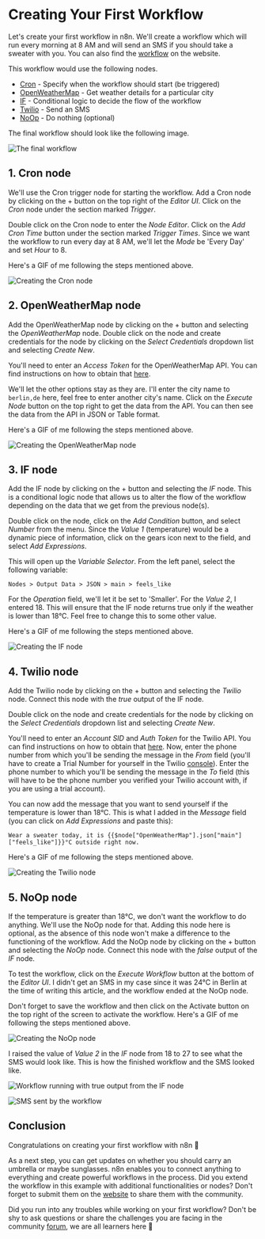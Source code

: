 # Creating Your First Workflow

Let's create your first workflow in n8n. We'll create a workflow which will run every morning at 8 AM and will send an SMS if you should take a sweater with you. You can also find the [workflow](https://n8n.io/workflows/409) on the website.

This workflow would use the following nodes.
- [Cron]() - Specify when the workflow should start (be triggered)
- [OpenWeatherMap]() - Get weather details for a particular city
- [IF]() - Conditional logic to decide the flow of the workflow
- [Twilio](../nodes/nodes-library/nodes/Twilio/README.md) - Send an SMS
- [NoOp]() - Do nothing (optional)

The final workflow should look like the following image.

![The final workflow](./images/creating-your-first-workflow/final-workflow.png)


## 1. Cron node

We'll use the Cron trigger node for starting the workflow. Add a Cron node by clicking on the + button on the top right of the *Editor UI*. Click on the *Cron* node under the section marked *Trigger*.

Double click on the Cron node to enter the *Node Editor*. Click on the *Add Cron Time* button under the section marked *Trigger Times*. Since we want the workflow to run every day at 8 AM, we'll let the *Mode* be 'Every Day' and set *Hour* to 8.

Here's a GIF of me following the steps mentioned above.

![Creating the Cron node](./images/creating-your-first-workflow/creating-the-cron-node.gif)


## 2. OpenWeatherMap node

Add the OpenWeatherMap node by clicking on the + button and selecting the *OpenWeatherMap* node. Double click on the node and create credentials for the node by clicking on the *Select Credentials* dropdown list and selecting *Create New*. 

You'll need to enter an *Access Token* for the OpenWeatherMap API. You can find instructions on how to obtain that [here](../nodes/credentials/OpenWeatherMap/README.md).

We'll let the other options stay as they are. I'll enter the city name to `berlin,de` here, feel free to enter another city's name. Click on the *Execute Node* button on the top right to get the data from the API. You can then see the data from the API in JSON or Table format.

Here's a GIF of me following the steps mentioned above.

![Creating the OpenWeatherMap node](./images/creating-your-first-workflow/creating-the-openweathermap-node.gif)


## 3. IF node

Add the IF node by clicking on the + button and selecting the *IF* node. This is a conditional logic node that allows us to alter the flow of the workflow depending on the data that we get from the previous node(s).

Double click on the node, click on the *Add Condition* button, and select *Number* from the menu. Since the *Value 1* (temperature) would be a dynamic piece of information, click on the gears icon next to the field, and select *Add Expressions*.

This will open up the *Variable Selector*. From the left panel, select the following variable:

`Nodes > Output Data > JSON > main > feels_like`

For the *Operation* field, we'll let it be set to 'Smaller'. For the *Value 2*, I entered 18. This will ensure that the IF node returns true only if the weather is lower than 18°C. Feel free to change this to some other value. 

Here's a GIF of me following the steps mentioned above.

![Creating the IF node](./images/creating-your-first-workflow/creating-the-if-node.gif)


## 4. Twilio node

Add the Twilio node by clicking on the + button and selecting the *Twilio* node. Connect this node with the *true* output of the IF node.

Double click on the node and create credentials for the node by clicking on the *Select Credentials* dropdown list and selecting *Create New*. 

You'll need to enter an *Account SID* and *Auth Token* for the Twilio API. You can find instructions on how to obtain that [here](../nodes/credentials/Twilio/README.md). Now, enter the phone number from which you'll be sending the message in the *From* field (you'll have to create a Trial Number for yourself in the Twilio [console](https://www.twilio.com/console)). Enter the phone number to which you'll be sending the message in the *To* field (this will have to be the phone number you verified your Twilio account with, if you are using a trial account).

You can now add the message that you want to send yourself if the temperature is lower than 18°C. This is what I added in the *Message* field (you can click on *Add Expressions* and paste this):

```
Wear a sweater today, it is {{$node["OpenWeatherMap"].json["main"]["feels_like"]}}°C outside right now.
```

Here's a GIF of me following the steps mentioned above.

![Creating the Twilio node](./images/creating-your-first-workflow/creating-the-twilio-node.gif)


## 5. NoOp node

If the temperature is greater than 18°C, we don't want the workflow to do anything. We'll use the NoOp node for that. Adding this node here is optional, as the absence of this node won't make a difference to the functioning of the workflow. Add the NoOp node by clicking on the + button and selecting the *NoOp* node. Connect this node with the *false* output of the *IF* node.

To test the workflow, click on the *Execute Workflow* button at the bottom of the *Editor UI*. I didn't get an SMS in my case since it was 24°C in Berlin at the time of writing this article, and the workflow ended at the NoOp node.

Don't forget to save the workflow and then click on the Activate button on the top right of the screen to activate the workflow. Here's a GIF of me following the steps mentioned above.

![Creating the NoOp node](./images/creating-your-first-workflow/creating-the-noop-node.gif)

I raised the value of *Value 2* in the *IF* node from 18 to 27 to see what the SMS would look like. This is how the finished workflow and the SMS looked like. 

![Workflow running with true output from the IF node](./images/creating-your-first-workflow/workflow-running-with-true-output-from-the-if-node.png) 

![SMS sent by the workflow](./images/creating-your-first-workflow/sms-sent-by-the-workflow.jpeg) 


## Conclusion

Congratulations on creating your first workflow with n8n 🥳 

As a next step, you can get updates on whether you should carry an umbrella or maybe sunglasses. n8n enables you to connect anything to everything and create powerful workflows in the process. Did you extend the workflow in this example with additional functionalities or nodes? Don't forget to submit them on the [website](https://n8n.io/workflows) to share them with the community.

Did you run into any troubles while working on your first workflow? Don't be shy to ask questions or share the challenges you are facing in the community [forum](https://community.n8n.io/), we are all learners here 🙌

